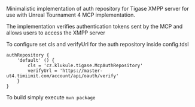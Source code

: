 Minimalistic implementation of auth repository for Tigase XMPP server for use with Unreal Tournament 4 MCP implementation.

The implementation verifies authentication tokens sent by the MCP and allows users to access the XMPP server

To configure set cls and verifyUrl for the auth repository inside config.tdsl
```
authRepository {
    'default' () {
        cls = 'cz.klukule.tigase.McpAuthRepository'
        verifyUrl = 'https://master-ut4.timiimit.com/account/api/oauth/verify'
    }
}
```

To build simply execute `mvn package`